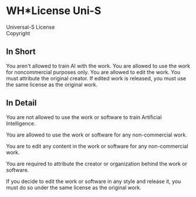 # WH*License Uni-S
Universal-S License  
Copyright <year> <copyright holder>

## In Short  
You aren't allowed to train AI with the work. You are allowed to use the work for noncommercial purposes only. You are allowed to edit the work. You must attribute the original creator. If edited work is released, you must use the same license as the original work.


## In Detail

You are not allowed to use the work or software to train Artificial Intelligence.  

You are allowed to use the work or software for any non-commercial work.  

You are to edit any content in the work or software for any non-commercial work.

You are required to attribute the creator or organization behind the work or software.

If you decide to edit the work or software in any style and release it, you must do so under the same license as the original work.
